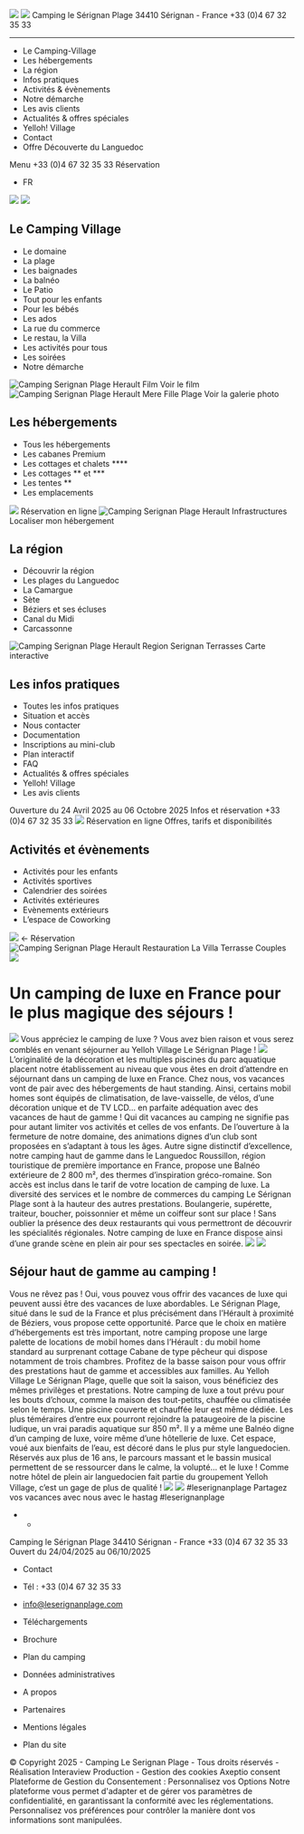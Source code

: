 ![](https://www.leserignanplage.com/wp-content/uploads/2020/02/logo-serignan-plage-mobile.png) ![](https://www.leserignanplage.com/wp-content/uploads/2020/04/logo-reduced.png)
Camping le Sérignan Plage 34410 Sérignan - France +33 (0)4 67 32 35 33
  *   *   *   *   *   * 

  * Le Camping-Village
  * Les hébergements
  * La région
  * Infos pratiques
  * Activités & évènements
  * Notre démarche
  * Les avis clients
  * Actualités & offres spéciales
  * Yelloh! Village
  * Contact
  * Offre Découverte du Languedoc


Menu
+33 (0)4 67 32 35 33 Réservation
  * FR 


![](https://www.leserignanplage.com/wp-content/uploads/2020/02/logo-yelloh-mobile.png)
![](https://www.leserignanplage.com/wp-content/uploads/2020/03/starfish.png)
## Le Camping Village
  * Le domaine
  * La plage
  * Les baignades
  * La balnéo
  * Le Patio
  * Tout pour les enfants
  * Pour les bébés
  * Les ados
  * La rue du commerce
  * Le restau, la Villa
  * Les activités pour tous
  * Les soirées
  * Notre démarche


![Camping Serignan Plage Herault Film](https://www.leserignanplage.com/wp-content/uploads/2020/03/serignan_plage_visuel_video-256x171.jpg) Voir le film
![Camping Serignan Plage Herault Mere Fille Plage](https://www.leserignanplage.com/wp-content/uploads/2020/03/serignan_plage_femme_enfant_plage-256x171.jpg) Voir la galerie photo
## Les hébergements
  * Tous les hébergements
  * Les cabanes Premium
  * Les cottages et chalets ****
  * Les cottages ** et ***
  * Les tentes **
  * Les emplacements


![](https://www.leserignanplage.com/wp-content/uploads/2020/02/camping-bord-de-mer-256x171.jpg) Réservation en ligne
![Camping Serignan Plage Herault Infrastructures](https://www.leserignanplage.com/wp-content/uploads/2020/02/serignan_plage_baignades_piscine_lagon_10-256x171.jpg) Localiser mon hébergement
## La région
  * Découvrir la région
  * Les plages du Languedoc
  * La Camargue
  * Sète
  * Béziers et ses écluses
  * Canal du Midi
  * Carcassonne


![Camping Serignan Plage Herault Region Serignan Terrasses](https://www.leserignanplage.com/wp-content/uploads/2020/04/region_serignan-256x171.jpg) Carte interactive
## Les infos pratiques
  * Toutes les infos pratiques
  * Situation et accès
  * Nous contacter
  * Documentation
  * Inscriptions au mini-club
  * Plan interactif
  * FAQ
  * Actualités & offres spéciales
  * Yelloh! Village
  * Les avis clients


Ouverture du 24 Avril 2025 au 06 Octobre 2025
Infos et réservation +33 (0)4 67 32 35 33
![](https://www.leserignanplage.com/wp-content/uploads/2020/02/serignan_plage_baignades_piscine_lagon_10-256x171.jpg) Réservation en ligne Offres, tarifs et disponibilités
## Activités et évènements
  * Activités pour les enfants
  * Activités sportives
  * Calendrier des soirées
  * Activités extérieures
  * Evènements extérieurs
  * L’espace de Coworking


![](https://www.leserignanplage.com/wp-content/uploads/2020/03/plantes.png)
←
Réservation
![Camping Serignan Plage Herault Restauration La Villa Terrasse Couples](https://www.leserignanplage.com/wp-content/uploads/2020/04/serignan_plage_le_restau_la_villa_08-640x427.jpg) ![](https://www.leserignanplage.com/wp-content/uploads/2020/04/serignan_plage_le_restau_la_villa_08-640x427.jpg)
# Un camping de luxe en France pour le plus magique des séjours !
![](https://www.leserignanplage.com/wp-content/uploads/2020/02/logo-yelloh-mobile.png)
Vous appréciez le camping de luxe ? Vous avez bien raison et vous serez comblés en venant séjourner au Yelloh Village Le Sérignan Plage !
![](https://www.leserignanplage.com/wp-content/uploads/2020/02/separator-mobile.png)
L’originalité de la décoration et les multiples piscines du parc aquatique placent notre établissement au niveau que vous êtes en droit d’attendre en séjournant dans un camping de luxe en France. Chez nous, vos vacances vont de pair avec des hébergements de haut standing. Ainsi, certains mobil homes sont équipés de climatisation, de lave-vaisselle, de vélos, d’une décoration unique et de TV LCD… en parfaite adéquation avec des vacances de haut de gamme !
Qui dit vacances au camping ne signifie pas pour autant limiter vos activités et celles de vos enfants. De l’ouverture à la fermeture de notre domaine, des animations dignes d’un club sont proposées en s’adaptant à tous les âges.
Autre signe distinctif d’excellence, notre camping haut de gamme dans le Languedoc Roussillon, région touristique de première importance en France, propose une Balnéo extérieure de 2 800 m², des thermes d’inspiration gréco-romaine. Son accès est inclus dans le tarif de votre location de camping de luxe.
La diversité des services et le nombre de commerces du camping Le Sérignan Plage sont à la hauteur des autres prestations. Boulangerie, supérette, traiteur, boucher, poissonnier et même un coiffeur sont sur place ! Sans oublier la présence des deux restaurants qui vous permettront de découvrir les spécialités régionales.
Notre camping de luxe en France dispose ainsi d’une grande scène en plein air pour ses spectacles en soirée.
![](https://www.leserignanplage.com/wp-content/themes/serignan/img/plante-1-1.svg) ![](https://www.leserignanplage.com/wp-content/themes/serignan/img/plante-2-1.svg)
## Séjour haut de gamme au camping ! 
Vous ne rêvez pas ! Oui, vous pouvez vous offrir des vacances de luxe qui peuvent aussi être des vacances de luxe abordables. Le Sérignan Plage, situé dans le sud de la France et plus précisément dans l’Hérault à proximité de Béziers, vous propose cette opportunité.
Parce que le choix en matière d’hébergements est très important, notre camping propose une large palette de locations de mobil homes dans l’Hérault : du mobil home standard au surprenant cottage Cabane de type pêcheur qui dispose notamment de trois chambres. Profitez de la basse saison pour vous offrir des prestations haut de gamme et accessibles aux familles.
Au Yelloh Village Le Sérignan Plage, quelle que soit la saison, vous bénéficiez des mêmes privilèges et prestations. Notre camping de luxe a tout prévu pour les bouts d’choux, comme la maison des tout-petits, chauffée ou climatisée selon le temps. Une piscine couverte et chauffée leur est même dédiée. Les plus téméraires d’entre eux pourront rejoindre la pataugeoire de la piscine ludique, un vrai paradis aquatique sur 850 m². Il y a même une Balnéo digne d’un camping de luxe, voire même d’une hôtellerie de luxe. Cet espace, voué aux bienfaits de l’eau, est décoré dans le plus pur style languedocien. Réservés aux plus de 16 ans, le parcours massant et le bassin musical permettent de se ressourcer dans le calme, la volupté… et le luxe !
Comme notre hôtel de plein air languedocien fait partie du groupement Yelloh Village, c’est un gage de plus de qualité !
![](https://www.leserignanplage.com/wp-content/themes/serignan/img/plante-1-2.svg) ![](https://www.leserignanplage.com/wp-content/themes/serignan/img/plante-2-2.svg)
#leserignanplage
Partagez vos vacances avec nous avec le hastag #leserignanplage
  *   * 

Camping le Sérignan Plage 34410 Sérignan - France +33 (0)4 67 32 35 33 
Ouvert du 24/04/2025 au 06/10/2025 
  * Contact
  * Tél : +33 (0)4 67 32 35 33
  * info@leserignanplage.com


  * Téléchargements
  * Brochure
  * Plan du camping
  * Données administratives


  * A propos
  * Partenaires
  * Mentions légales
  * Plan du site


© Copyright 2025 - Camping Le Serignan Plage - Tous droits réservés - Réalisation Interaview Production - Gestion des cookies
Axeptio consent
Plateforme de Gestion du Consentement : Personnalisez vos Options
Notre plateforme vous permet d'adapter et de gérer vos paramètres de confidentialité, en garantissant la conformité avec les réglementations. Personnalisez vos préférences pour contrôler la manière dont vos informations sont manipulées.
